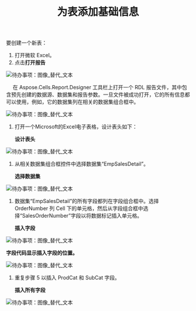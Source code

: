 ﻿---
title: 为表添加基础信息
type: docs
weight: 20
url: /zh/reportingservices/adding-base-information-for-table/
---
要创建一个新表：

1. 打开微软 Excel。
1. 点击**打开报告** 

![待办事项：图像_替代_文本](adding-base-information-for-table_1)

 `  ` 在 Aspose.Cells.Report.Designer 工具栏上打开一个 RDL 报告文件，其中包含预先创建的数据源、数据集和报告参数。一旦文件被成功打开，它的所有信息都可以使用，例如，它的数据集列在相关的数据集组合框中。

![待办事项：图像_替代_文本](adding-base-information-for-table_2.png)

1. 打开一个Microsoft的Excel电子表格，设计表头如下：

   **设计表头** 

![待办事项：图像_替代_文本](adding-base-information-for-table_3.png)

1. 从相关数据集组合框控件中选择数据集“EmpSalesDetail”。

   **选择数据集** 

![待办事项：图像_替代_文本](adding-base-information-for-table_4.png)

1. 数据集“EmpSalesDetail”的所有字段都列在字段组合框中。选择 OrderNumber 列 Cell 下的单元格，然后从字段组合框中选择“SalesOrderNumber”字段以将数据标记插入单元格。

   **插入字段** 

![待办事项：图像_替代_文本](adding-base-information-for-table_5.png)



**字段代码显示插入字段的位置。** 

![待办事项：图像_替代_文本](adding-base-information-for-table_6.png)

1. 重复步骤 5 以插入 ProdCat 和 SubCat 字段。

   **插入所有字段** 

![待办事项：图像_替代_文本](adding-base-information-for-table_7.png)
